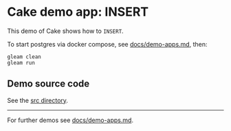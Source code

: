 # Cake demo app: INSERT

This demo of Cake shows how to `INSERT`.

To start postgres via docker compose, see
[docs/demo-apps.md](../../demo-apps.md#Installing-prerequisites), then:

```shell
gleam clean
gleam run
```

## Demo source code

See the [src directory](https://github.com/inoas/gleam-cake/blob/main/docs/demo-apps/03_demo_update/src/).

---

For further demos see [docs/demo-apps.md](../../demo-apps.md#available-demos).

